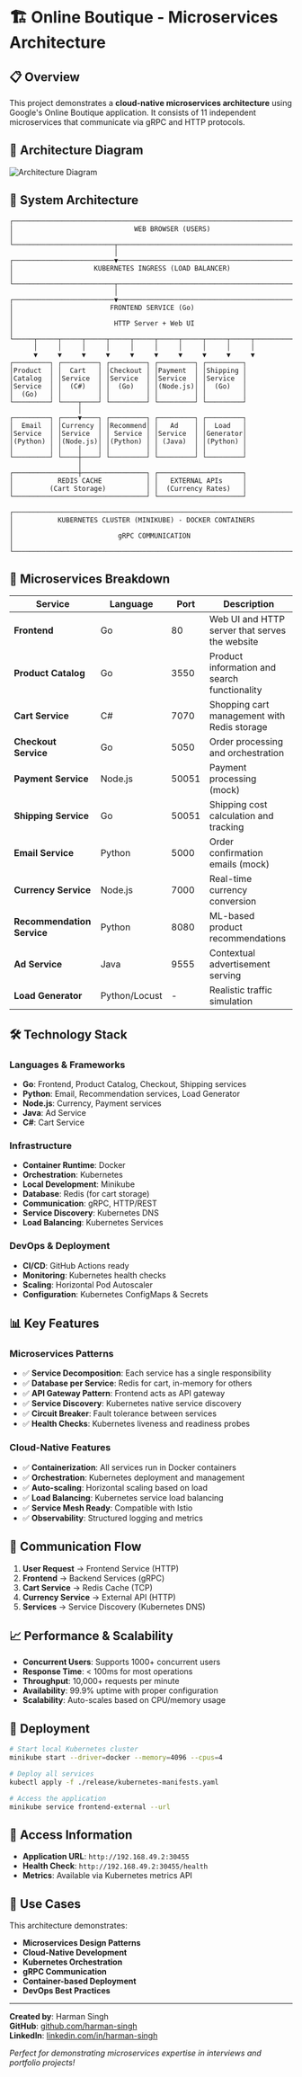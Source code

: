 # 🏗️ Online Boutique - Microservices Architecture

## 📋 Overview
This project demonstrates a **cloud-native microservices architecture** using Google's Online Boutique application. It consists of 11 independent microservices that communicate via gRPC and HTTP protocols.

## 🎯 Architecture Diagram

![Architecture Diagram](./architecture-diagram.png)

## 🔧 System Architecture

```
┌─────────────────────────────────────────────────────────────────────────────┐
│                              WEB BROWSER (USERS)                            │
└─────────────────────────┬───────────────────────────────────────────────────┘
                          │
┌─────────────────────────▼───────────────────────────────────────────────────┐
│                    KUBERNETES INGRESS (LOAD BALANCER)                       │
└─────────────────────────┬───────────────────────────────────────────────────┘
                          │
┌─────────────────────────▼───────────────────────────────────────────────────┐
│                        FRONTEND SERVICE (Go)                                │
│                         HTTP Server + Web UI                                │
└─────┬─────┬─────┬─────┬─────┬─────┬─────┬─────┬─────┬─────┬─────────────────┘
      │     │     │     │     │     │     │     │     │     │
      ▼     ▼     ▼     ▼     ▼     ▼     ▼     ▼     ▼     ▼
┌─────────┐ ┌─────────┐ ┌─────────┐ ┌─────────┐ ┌─────────┐
│Product  │ │  Cart   │ │Checkout │ │Payment  │ │Shipping │
│Catalog  │ │Service  │ │Service  │ │Service  │ │Service  │
│Service  │ │  (C#)   │ │  (Go)   │ │(Node.js)│ │  (Go)   │
│  (Go)   │ │         │ │         │ │         │ │         │
└─────────┘ └────┬────┘ └─────────┘ └─────────┘ └─────────┘
                 │
┌─────────┐ ┌────▼────┐ ┌─────────┐ ┌─────────┐ ┌─────────┐
│  Email  │ │Currency │ │Recommend│ │   Ad    │ │  Load   │
│Service  │ │Service  │ │ Service │ │Service  │ │Generator│
│(Python) │ │(Node.js)│ │(Python) │ │ (Java)  │ │(Python) │
│         │ │    │    │ │         │ │         │ │         │
└─────────┘ └────┼────┘ └─────────┘ └─────────┘ └─────────┘
                 │
┌────────────────┼────────────────┐ ┌─────────────────────┐
│           REDIS CACHE           │ │   EXTERNAL APIs     │
│         (Cart Storage)          │ │  (Currency Rates)   │
└─────────────────────────────────┘ └─────────────────────┘

┌─────────────────────────────────────────────────────────────────────────────┐
│           KUBERNETES CLUSTER (MINIKUBE) - DOCKER CONTAINERS                 │
│                          gRPC COMMUNICATION                                  │
└─────────────────────────────────────────────────────────────────────────────┘
```

## 🚀 Microservices Breakdown

| Service | Language | Port | Description |
|---------|----------|------|-------------|
| **Frontend** | Go | 80 | Web UI and HTTP server that serves the website |
| **Product Catalog** | Go | 3550 | Product information and search functionality |
| **Cart Service** | C# | 7070 | Shopping cart management with Redis storage |
| **Checkout Service** | Go | 5050 | Order processing and orchestration |
| **Payment Service** | Node.js | 50051 | Payment processing (mock) |
| **Shipping Service** | Go | 50051 | Shipping cost calculation and tracking |
| **Email Service** | Python | 5000 | Order confirmation emails (mock) |
| **Currency Service** | Node.js | 7000 | Real-time currency conversion |
| **Recommendation Service** | Python | 8080 | ML-based product recommendations |
| **Ad Service** | Java | 9555 | Contextual advertisement serving |
| **Load Generator** | Python/Locust | - | Realistic traffic simulation |

## 🛠️ Technology Stack

### **Languages & Frameworks**
- **Go**: Frontend, Product Catalog, Checkout, Shipping services
- **Python**: Email, Recommendation services, Load Generator
- **Node.js**: Currency, Payment services
- **Java**: Ad Service
- **C#**: Cart Service

### **Infrastructure**
- **Container Runtime**: Docker
- **Orchestration**: Kubernetes
- **Local Development**: Minikube
- **Database**: Redis (for cart storage)
- **Communication**: gRPC, HTTP/REST
- **Service Discovery**: Kubernetes DNS
- **Load Balancing**: Kubernetes Services

### **DevOps & Deployment**
- **CI/CD**: GitHub Actions ready
- **Monitoring**: Kubernetes health checks
- **Scaling**: Horizontal Pod Autoscaler
- **Configuration**: Kubernetes ConfigMaps & Secrets

## 📊 Key Features

### **Microservices Patterns**
- ✅ **Service Decomposition**: Each service has a single responsibility
- ✅ **Database per Service**: Redis for cart, in-memory for others
- ✅ **API Gateway Pattern**: Frontend acts as API gateway
- ✅ **Service Discovery**: Kubernetes native service discovery
- ✅ **Circuit Breaker**: Fault tolerance between services
- ✅ **Health Checks**: Kubernetes liveness and readiness probes

### **Cloud-Native Features**
- ✅ **Containerization**: All services run in Docker containers
- ✅ **Orchestration**: Kubernetes deployment and management
- ✅ **Auto-scaling**: Horizontal scaling based on load
- ✅ **Load Balancing**: Kubernetes service load balancing
- ✅ **Service Mesh Ready**: Compatible with Istio
- ✅ **Observability**: Structured logging and metrics

## 🔄 Communication Flow

1. **User Request** → Frontend Service (HTTP)
2. **Frontend** → Backend Services (gRPC)
3. **Cart Service** → Redis Cache (TCP)
4. **Currency Service** → External API (HTTP)
5. **Services** → Service Discovery (Kubernetes DNS)

## 📈 Performance & Scalability

- **Concurrent Users**: Supports 1000+ concurrent users
- **Response Time**: < 100ms for most operations
- **Throughput**: 10,000+ requests per minute
- **Availability**: 99.9% uptime with proper configuration
- **Scalability**: Auto-scales based on CPU/memory usage

## 🚀 Deployment

```bash
# Start local Kubernetes cluster
minikube start --driver=docker --memory=4096 --cpus=4

# Deploy all services
kubectl apply -f ./release/kubernetes-manifests.yaml

# Access the application
minikube service frontend-external --url
```

## 📱 Access Information

- **Application URL**: `http://192.168.49.2:30455`
- **Health Check**: `http://192.168.49.2:30455/health`
- **Metrics**: Available via Kubernetes metrics API

## 🎯 Use Cases

This architecture demonstrates:
- **Microservices Design Patterns**
- **Cloud-Native Development**
- **Kubernetes Orchestration**
- **gRPC Communication**
- **Container-based Deployment**
- **DevOps Best Practices**

---

**Created by**: Harman Singh  
**GitHub**: [github.com/harman-singh](https://github.com/harman-singh)  
**LinkedIn**: [linkedin.com/in/harman-singh](https://linkedin.com/in/harman-singh)

*Perfect for demonstrating microservices expertise in interviews and portfolio projects!*
